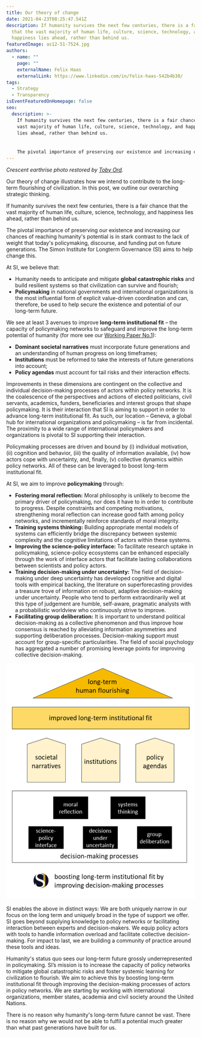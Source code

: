 ```yaml
---
title: Our theory of change
date: 2021-04-23T08:25:47.541Z
description: If humanity survives the next few centuries, there is a fair chance
  that the vast majority of human life, culture, science, technology, and
  happiness lies ahead, rather than behind us.
featuredImage: as12-51-7524.jpg
authors:
  - name: ""
    page: ""
    externalName: Felix Haas
    externalLink: https://www.linkedin.com/in/felix-haas-542b4b30/
tags:
  - Strategy
  - Transparency
isEventFeaturedOnHomepage: false
seo:
  description: >-
    If humanity survives the next few centuries, there is a fair chance that the
    vast majority of human life, culture, science, technology, and happiness
    lies ahead, rather than behind us. 


    The pivotal importance of preserving our existence and increasing our chances of reaching humanity's potential is in stark contrast to the lack of weight that today's policymaking, discourse, and funding put on future generations. The Simon Institute for Longterm Governance (SI) aims to help change this.
---
```

*Crescent earthrise photo restored by [Toby Ord](http://tobyord.com/earth).*

Our theory of change illustrates how we intend to contribute to the long-term flourishing of civilization. In this post, we outline our overarching strategic thinking.

If humanity survives the next few centuries, there is a fair chance that the vast majority of human life, culture, science, technology, and happiness lies ahead, rather than behind us. 

The pivotal importance of preserving our existence and increasing our chances of reaching humanity's potential is in stark contrast to the lack of weight that today's policymaking, discourse, and funding put on future generations. The Simon Institute for Longterm Governance (SI) aims to help change this.

At SI, we believe that:

* Humanity needs to anticipate and mitigate **global catastrophic risks** and build resilient systems so that civilization can survive and flourish;
* **Policymaking** in national governments and international organizations is the most influential form of explicit value-driven coordination and can, therefore, be used to help secure the existence and potential of our long-term future.

We see at least 3 avenues to improve **long-term institutional fit** – the capacity of policymaking networks to safeguard and improve the long-term potential of humanity (for more see our [Working Paper No.1](https://www.simoninstitute.ch/project/public-policy-making-longterm-future/)):

* **Dominant societal narratives** must incorporate future generations and an understanding of human progress on long timeframes;
* **Institutions** must be reformed to take the interests of future generations into account;
* **Policy agendas** must account for tail risks and their interaction effects.

Improvements in these dimensions are contingent on the collective and individual decision-making processes of actors within policy networks. It is the coalescence of the perspectives and actions of elected politicians, civil servants, academics, funders, beneficiaries and interest groups that shape policymaking. It is their interaction that SI is aiming to support in order to advance long-term institutional fit. As such, our location – Geneva, a global hub for international organizations and policymaking  – is far from incidental. The proximity to a wide range of international policymakers and organizations is pivotal to SI supporting their interaction. 

Policymaking processes are driven and bound by (i) individual motivation, (ii) cognition and behavior, (iii) the quality of information available, (iv) how actors cope with uncertainty, and, finally, (v) collective dynamics within policy networks. All of these can be leveraged to boost long-term institutional fit. 

At SI, we aim to improve **policymaking** through:

* **Fostering moral reflection:** Moral philosophy is unlikely to become the primary driver of policymaking, nor does it have to in order to contribute to progress. Despite constraints and competing motivations, strengthening moral reflection can increase good faith among policy networks, and incrementally reinforce standards of moral integrity.
* **Training systems thinking:** Building appropriate mental models of systems can efficiently bridge the discrepancy between systemic complexity and the cognitive limitations of actors within these systems.
* **Improving the science-policy interface:** To facilitate research uptake in policymaking, science-policy ecosystems can be enhanced especially through the work of interface actors that facilitate lasting collaborations between scientists and policy actors.
* **Training decision-making under uncertainty:** The field of decision-making under deep uncertainty has developed cognitive and digital tools with empirical backing, the literature on superforecasting provides a treasure trove of information on robust, adaptive decision-making under uncertainty. People who tend to perform extraordinarily well at this type of judgement are humble, self-aware, pragmatic analysts with a probabilistic worldview who continuously strive to improve.
* **Facilitating group deliberation:** It is important to understand political decision-making as a collective phenomenon and thus improve how consensus is reached by alleviating information asymmetries and supporting deliberation processes. Decision-making support must account for group-specific particularities. The field of social psychology has aggregated a number of promising leverage points for improving collective decision-making.

![Illustration of Theory of Change](tochighres.png)

SI enables the above in distinct ways: We are both uniquely narrow in our focus on the long term and uniquely broad in the type of support we offer. SI goes beyond supplying knowledge to policy networks or facilitating interaction between experts and decision-makers. We equip policy actors with tools to handle information overload and facilitate collective decision-making. For impact to last, we are building a community of practice around these tools and ideas.

Humanity's status quo sees our long-term future grossly underrepresented in policymaking. SI’s mission is to increase the capacity of policy networks to mitigate global catastrophic risks and foster systemic learning for civilization to flourish. We aim to achieve this by boosting long-term institutional fit through improving the decision-making processes of actors in policy networks. We are starting by working with international organizations, member states, academia and civil society around the United Nations.

There is no reason why humanity's long-term future cannot be vast. There is no reason why we would not be able to fulfil a potential much greater than what past generations have built for us.